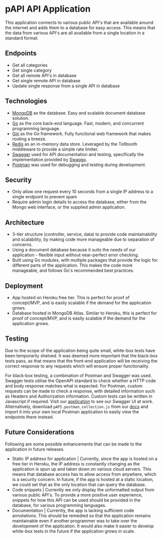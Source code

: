 
# pAPI API Application

This application connects to various public API's that are available around the internet and adds them to a database for easy access. This means that the data from various API's are all available from a single location in a standard format.

## Endpoints

- Get all categories
- Get single category
- Get all remote API's in database
- Get single remote API in database
- Update single response from a single API in database

## Technologies

- [MongoDB](https://www.mongodb.com/) as the database. Easy and scalable document database solution.
- [Go](https://go.dev/) as the core back-end language. Fast, modern, and concurrent programming language.
- [Gin](https://gin-gonic.com/) as the Go framework. Fully functional web framework that makes routing a breeze.
- [Redis](https://redis.io/) as an in-memory data store. Leveraged by the Tollbooth middleware to provide a simple rate limiter.
- [Swagger](https://swagger.io/) used for API documentation and testing, specifically the implementation provided by [Swaggo](https://github.com/swaggo/swag).
- [Postman](https://www.postman.com/) was used for debugging and testing during development.

## Security

- Only allow one request every 10 seconds from a single IP address to a single endpoint to prevent spam
- Require admin login details to access the database, either from the Mongo web interface, or the supplied admin application.

## Architecture

- 3-tier structure (controller, service, data) to provide code maintainability and scalability, by making code more manageable due to separation of concerns.
- Using a document database because it suits the needs of our application - flexible input without near-perfect error checking.
- Built using Go modules, with multiple packages that provide the logic for different parts of the application. This makes the code more manageable, and follows Go's recommended best practices.

## Deployment

- App hosted on Heroku free tier. This is perfect for proof of concept/MVP, and is easily scalable if the demand for the application grows.
- Database hosted in MongoDB Atlas. Similar to Heroku, this is perfect for proof of concept/MVP, and is easily scalable if the demand for the application grows.

## Testing

Due to the scope of the application being quite small, white-box tests have been temporarily shelved. It was deemed more important that the black-box tests pass, as that means that the front-end application will be receiving the correct response to any requests which will ensure proper functionality.

For black-box testing, a combination of Postman and Swagger was used. Swagger tests utilise the OpenAPI standard to check whether a HTTP code and body response matches what is expected. For Postman, custom requests can be made to check a response, with detailed information such as Headers and Authorization information. Custom tests can be written in Javascript if required. Visit our [application](https://papi-project.herokuapp.com) to see our Swagger UI at work. Alternatively, download `pAPI.postman_collection.js` from our [docs](docs) and import it into your own local Postman application to easily view the endpoints there instead.

## Future Considerations

Following are some possible enhancements that can be made to the application in future releases.

- Static IP address for application | Currently, since the app is hosted on a free tier in Heroku, the IP address is constantly changing as the application is spun up and taken down on various cloud servers. This means that database access has to allow access from anywhere, which is a security concern. In future, if the app is hosted at a static location, we could set that as the only location that can query the database.
- Code snippets | Currently we only display the unformatted output from various public API's. To provide a more positive user experience, snippets for how this API can be used should be provided in the database, for various programming languages.
- Documentation | Currently, the app is lacking sufficient code annotations. This should be remedied so that the application remains maintainable even if another programmer was to take over the development of the application. It would also make it easier to develop white-box tests in the future if the application grows in scale.
